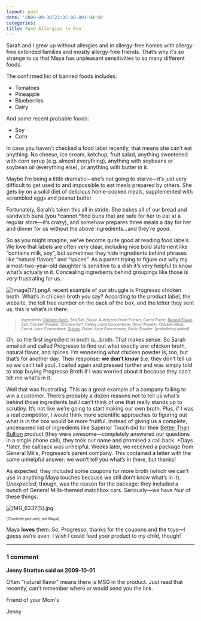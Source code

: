 ```yaml
---
layout: post
date: '2009-09-30T23:35:00.001-04:00'
categories:
title: Food Allergies != Fun
---
```



Sarah and I grew up without allergies and in allergy-free homes with allergy-free extended families and mostly allergy-free friends. That’s why it’s so strange to us that Maya has unpleasant sensitivities to so many different foods. 

The confirmed list of banned foods includes: 
* Tomatoes
* Pineapple
* Blueberries
* Dairy 


And some recent probable foods: 
* Soy
* Corn 


In case you haven’t checked a food label recently, that means she can’t eat anything. No cheese, ice cream, ketchup, fruit salad, anything sweetened with corn syrup (e.g. almost everything), anything with soybeans or soybean oil (everything else), or anything with butter in it.

Maybe I’m being a little dramatic—she’s not going to starve—it’s just very difficult to get used to and impossible to eat meals prepared by others. She gets by on a solid diet of delicious home-cooked meals, supplemented with scrambled eggs and peanut butter.

Fortunately, Sarah’s taken this all in stride. She bakes all of our bread and sandwich buns (you *cannot *find buns that are safe for her to eat at a regular store—it’s crazy), and somehow prepares three meals a day for her and dinner for us without the above ingredients...and they’re *good*.

So as you might imagine, we’ve become quite good at reading food labels. We love that labels are often very clear, including nice bold statement like “contains milk, soy”, but sometimes they hide ingredients behind phrases like “natural flavors” and “spices”. As a parent trying to figure out why my almost-two-year-old daughter is sensitive to a dish it’s very helpful to know what’s actually in it. Concealing ingredients behind groupings like those is very frustrating for us.

![image[17].png](/assets/2009/image[17].png)A recent example of our struggle is Progresso chicken broth. What’s in chicken broth you say? According to the product label, the website, the toll free number on the back of the box, and the letter they sent us, this is what’s in there:
<blockquote> 

<font size="1">Ingredients: <u>Chicken Broth</u>, Sea Salt, Sugar, Autolyzed Yeast Extract, Carrot Puree, <u>Natural Flavor</u>, Salt, Chicken Powder, Chicken Fat*, Celery Juice Concentrate, Onion Powder, Chicken Meat, Carrot Juice Concentrate, <u>Spices</u>, Onion Juice Concentrate, Garlic Powder. [underlining added]</font>
</blockquote>

Oh, so the first ingredient in broth is...broth. That makes sense. So Sarah emailed and called Progresso to find out what exactly are: chicken broth, natural flavor, and spices. I’m wondering what chicken powder is, too, but that’s for another day. Their response: **we don’t know** (i.e. they don’t tell us so we can’t tell you). I called again and pressed further and was simply told to stop buying Progresso Broth if I was worried about it because they can’t tell me what’s in it.

Well that was frustrating. This as a great example of a company failing to win a customer. There’s probably a dozen reasons not to tell us what’s behind those ingredients but I can’t think of one that really stands up to scrutiny. It’s not like we’re going to start making our own broth. Plus, if I was a real competitor, I would think more scientific approaches to figuring out what is in the box would be more fruitful. Instead of giving us a complete, uncensored list of ingredients like Superior Touch did for their [Better Than Bullion](http://www.superiortouch.com/retail/products/better-than-bouillon) product (they were awesome—completely answered our questions in a single phone call), they took our name and promised a call back. *Days *later, the callback was unhelpful. Weeks later, we received a package from General Mills, Progresso’s parent company. This contained a letter with the same unhelpful answer: we won’t tell you what’s in there, but thanks! 

As expected, they included some coupons for more broth (which we can’t use in anything Maya touches because we still don’t know what’s in it). *Unexpected*, though, was the reason for the package: they included a bunch of General Mills-themed matchbox cars. Seriously—we have four of these things:  

![IMG_6337[5].jpg](/assets/2009/IMG_6337[5].jpg)</a>    

<font size="1">(Charlotte pictured, not Maya)</font>

Maya **loves** them. So, Progresso, thanks for the coupons and the toys—I guess we’re even. I wish I could feed your product to my child, though!

---

### 1 comment

**Jenny Stratton said on 2009-10-01**

Often "natural flavor" means there is MSG in the product.  Just read that recently, can't remember where or would send you the link.

Friend of your Mom's

Jenny

